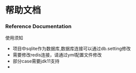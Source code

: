 # 帮助文档

### Reference Documentation

使用须知

* 项目中sqlite作为数据库,数据库连接可以通过db.setting修改
* 需要修改redis连接，请通过yml配置文件修改
* 部分case需要jdk11支持
* 

